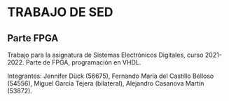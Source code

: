# TRABAJO DE SED

## Parte FPGA

Trabajo para la asignatura de Sistemas Electrónicos Digitales, curso 2021-2022. Parte de FPGA, programación en VHDL. 

Integrantes: Jennifer Dück (56675), Fernando María del Castillo Belloso (54556), Miguel García Tejera (bilateral), Alejandro Casanova Martín (53872).
